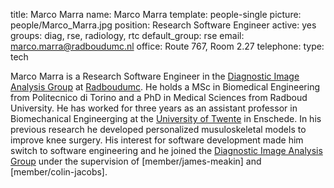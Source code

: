 title: Marco Marra
name: Marco Marra
template: people-single
picture: people/Marco_Marra.jpg
position: Research Software Engineer
active: yes
groups: diag, rse, radiology, rtc
default_group: rse
email: marco.marra@radboudumc.nl
office: Route 767, Room 2.27
telephone:
type: tech

Marco Marra is a Research Software Engineer in the [Diagnostic Image Analysis Group](http://diagnijmegen.nl/index.php/Home) at [Radboudumc](https://www.radboudumc.nl/en/research).
He holds a MSc in Biomedical Engineering from Politecnico di Torino and a PhD in Medical Sciences from Radboud University. He has worked for three years as an assistant professor in Biomechanical Engineerging at the [University of Twente](https://www.utwente.nl/en/) in Enschede. In his previous research he developed personalized musuloskeletal models to improve knee surgery. His interest for software development made him switch to software engineering and he joined the [Diagnostic Image Analysis Group](http://diagnijmegen.nl/index.php/Home) under the supervision of [member/james-meakin] and [member/colin-jacobs].
